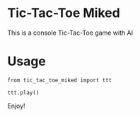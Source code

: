 # Tic-Tac-Toe Miked

This is a console Tic-Tac-Toe game with AI

# Usage
```
from tic_tac_toe_miked import ttt

ttt.play()
```
Enjoy!
